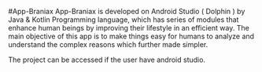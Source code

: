 #App-Braniax
App-Braniax is developed on Android Studio ( Dolphin ) by Java & Kotlin Programming language, which has series of modules that enhance human beings by improving their lifestyle in an efficient way. The main objective of this app is to make things easy for humans to analyze and understand the complex reasons which further made simpler.

The project can be accessed if the user have android studio.
